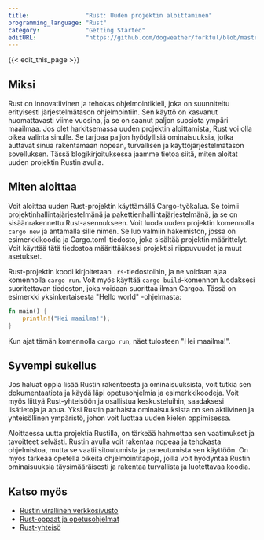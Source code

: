```yaml
---
title:                "Rust: Uuden projektin aloittaminen"
programming_language: "Rust"
category:             "Getting Started"
editURL:              "https://github.com/dogweather/forkful/blob/master/content/fi/rust/starting-a-new-project.md"
---
```


{{< edit_this_page >}}

## Miksi

Rust on innovatiivinen ja tehokas ohjelmointikieli, joka on suunniteltu erityisesti järjestelmätason ohjelmointiin. Sen käyttö on kasvanut huomattavasti viime vuosina, ja se on saanut paljon suosiota ympäri maailmaa. Jos olet harkitsemassa uuden projektin aloittamista, Rust voi olla oikea valinta sinulle. Se tarjoaa paljon hyödyllisiä ominaisuuksia, jotka auttavat sinua rakentamaan nopean, turvallisen ja käyttöjärjestelmätason sovelluksen. Tässä blogikirjoituksessa jaamme tietoa siitä, miten aloitat uuden projektin Rustin avulla.

## Miten aloittaa

Voit aloittaa uuden Rust-projektin käyttämällä Cargo-työkalua. Se toimii projektinhallintajärjestelmänä ja pakettienhallintajärjestelmänä, ja se on sisäänrakennettu Rust-asennukseen. Voit luoda uuden projektin komennolla `cargo new` ja antamalla sille nimen. Se luo valmiin hakemiston, jossa on esimerkkikoodia ja Cargo.toml-tiedosto, joka sisältää projektin määrittelyt. Voit käyttää tätä tiedostoa määrittääksesi projektisi riippuvuudet ja muut asetukset.

Rust-projektin koodi kirjoitetaan `.rs`-tiedostoihin, ja ne voidaan ajaa komennolla `cargo run`. Voit myös käyttää `cargo build`-komennon luodaksesi suoritettavan tiedoston, joka voidaan suorittaa ilman Cargoa. Tässä on esimerkki yksinkertaisesta "Hello world" -ohjelmasta:

```rust
fn main() {
    println!("Hei maailma!");
}
```

Kun ajat tämän komennolla `cargo run`, näet tulosteen "Hei maailma!".

## Syvempi sukellus

Jos haluat oppia lisää Rustin rakenteesta ja ominaisuuksista, voit tutkia sen dokumentaatiota ja käydä läpi opetusohjelmia ja esimerkkikoodeja. Voit myös liittyä Rust-yhteisöön ja osallistua keskusteluihin, saadaksesi lisätietoja ja apua. Yksi Rustin parhaista ominaisuuksista on sen aktiivinen ja yhteisöllinen ympäristö, johon voit luottaa uuden kielen oppimisessa.

Aloittaessa uutta projektia Rustilla, on tärkeää hahmottaa sen vaatimukset ja tavoitteet selvästi. Rustin avulla voit rakentaa nopeaa ja tehokasta ohjelmistoa, mutta se vaatii sitoutumista ja paneutumista sen käyttöön. On myös tärkeää opetella oikeita ohjelmointitapoja, joilla voit hyödyntää Rustin ominaisuuksia täysimääräisesti ja rakentaa turvallista ja luotettavaa koodia.

## Katso myös

- [Rustin virallinen verkkosivusto](https://www.rust-lang.org/fi)
- [Rust-oppaat ja opetusohjelmat](https://doc.rust-lang.org/stable/rust-by-example/)
- [Rust-yhteisö](https://www.rust-lang.org/community)